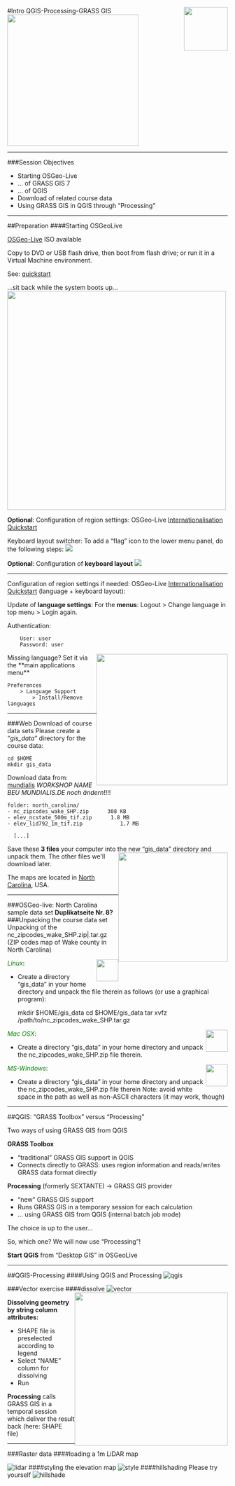 #Intro QGIS-Processing-GRASS GIS
<img style="float: right;" src="image/grass_symbol.png" width="100"/>
<img  src="image/osgeolive.png" width="300"/>
___


###Session Objectives
* Starting OSGeo-Live
 * ... of GRASS GIS 7
 * … of QGIS
* Download of related course data
* Using GRASS GIS in QGIS through “Processing”
___
##Preparation
####Starting OSGeoLive

[OSGeo-Live](http://download.osgeo.org/livedvd) ISO available


Copy to DVD or USB flash drive, then boot from flash drive;
or run it in a Virtual Machine environment.

See: [quickstart](https://live.osgeo.org/en/quickstart/osgeolive_quickstart.html)


...sit back while the system boots up...
<img src="image/osgeo_ss.png" width="500"/>



**Optional**: Configuration of region settings:
OSGeo-Live [Internationalisation Quickstart](https://live.osgeo.org/en/quickstart/internationalisation_quickstart.html)


Keyboard layout switcher:
To add a “flag” icon to the lower menu panel, do the following steps:
<img  src="image/osgeotodo.png"/>


**Optional**: Configuration of **keyboard layout**
<img  src="image/osgeotodo2.png"/>

___
Configuration of region settings if needed:
OSGeo-Live [Internationalisation Quickstart](https://live.osgeo.org/en/quickstart/internationalisation_quickstart.html) (language + keyboard layout):


Update of **language settings**:
For the **menus**: Logout > Change language in top menu > Login again.

Authentication:

		User: user
		Password: user

<img style="float: right;" src="image/osgeomenu.png" width="300"/>
Missing language?
Set it via the **main applications menu**

	Preferences
		> Language Support
			> Install/Remove languages
___

###Web Download of course data sets
Please create a “_gis_data_” directory for the course data:

	cd $HOME
	mkdir gis_data

Download data from: [mundialis](https://www.mundialis.de/workshops/osgeo_ireland2017/)
_WORKSHOP NAME BEU MUNDIALIS.DE noch ändern_!!!!

	folder: north_carolina/ 
	- nc_zipcodes_wake_SHP.zip 		308 KB
	- elev_ncstate_500m_tif.zip      1.8 MB
	- elev_lid792_1m_tif.zip			1.7 MB

	  [...]

Save these **3 files** your computer into the new “gis_data” directory and unpack them.
<img style="float: right;" src="image/wiki_NC.png" width="250"/>
The other files we'll download later.

The maps are located in [North Carolina](https://en.wikipedia.org/wiki/North_Carolina), USA.
___
###OSGeo-live: North Carolina sample data set
**Duplikatseite Nr. 8?**
###Unpacking the course data set
Unpacking of the  nc_zipcodes_wake_SHP.zip|.tar.gz 
(ZIP codes map of Wake county in North Carolina)

<span style="color:green">*Linux*</span>:
<img style="float: right;" src="image/linux.png" width="50"/>
+ Create a directory “gis_data” in your home directory and unpack the file therein as follows (or use a graphical program):


	mkdir $HOME/gis_data
	cd $HOME/gis_data
	tar xvfz /path/to/nc_zipcodes_wake_SHP.tar.gz

<span style="color:green">*Mac OSX*</span>:
<img style="float: right;" src="image/mac.png" width="50"/>
+ Create a directory “gis_data” in your home directory and unpack the nc_zipcodes_wake_SHP.zip file therein.

<span style="color:green">*MS-Windows*</span>:
<img style="float: right;" src="image/windows.png" width="50"/>
+ Create a directory “gis_data” in your home directory  and unpack the nc_zipcodes_wake_SHP.zip file therein
Note: avoid white space in the path as well as non-ASCII characters (it may work, though)

___
##QGIS: “GRASS Toolbox” versus “Processing”

Two ways of using GRASS GIS from QGIS


**GRASS Toolbox**
+ “traditional” GRASS GIS support in QGIS
+ Connects directly to GRASS: uses region information and reads/writes GRASS data format directly

**Processing** (formerly SEXTANTE) → GRASS GIS provider
+ “new” GRASS GIS support
+ Runs GRASS GIS in a temporary session for each calculation
+ … using GRASS GIS from QGIS (internal batch job mode)


The choice is up to the user...
 
So, which one? We will now use “Processing”!

**Start QGIS** from “Desktop GIS” in OSGeoLive
___
##QGIS-Processing
####Using QGIS and Processing
![qgis](image/qgis_proc.png)

###Vector exercise
####dissolve
![vector](image/vector.png)
<img style="float: right;" src="image/vector2.png" width="350"/>

**Dissolving geometry by string column attributes:**
+ SHAPE file is preselected according to legend
+ Select “NAME” column for dissolving
+ Run

**Processing** calls GRASS GIS in a temporal session which deliver the result back (here: SHAPE file)

___

###Raster data
####loading a 1m LiDAR map 

![lidar](image/lidar.png)
####styling the elevation map
![style](image/style.png)
####hillshading
Please try yourself
![hillshade](image/hillshade.png)





